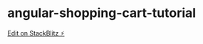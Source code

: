 # angular-shopping-cart-tutorial

[Edit on StackBlitz ⚡️](https://stackblitz.com/edit/angular-shopping-cart-tutorial)